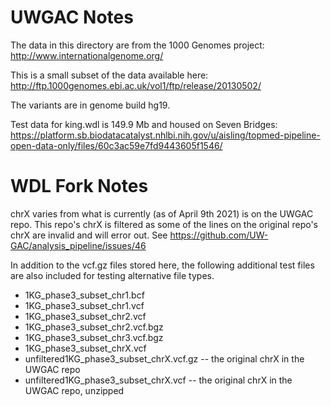 # UWGAC Notes
The data in this directory are from the 1000 Genomes project:
http://www.internationalgenome.org/

This is a small subset of the data available here:
http://ftp.1000genomes.ebi.ac.uk/vol1/ftp/release/20130502/

The variants are in genome build hg19.

Test data for king.wdl is 149.9 Mb and housed on Seven Bridges: https://platform.sb.biodatacatalyst.nhlbi.nih.gov/u/aisling/topmed-pipeline-open-data-only/files/60c3ac59e7fd9443605f1546/

# WDL Fork Notes
chrX varies from what is currently (as of April 9th 2021) is on the UWGAC repo. This repo's chrX is filtered as some of the lines on the original repo's chrX are invalid and will error out. See https://github.com/UW-GAC/analysis_pipeline/issues/46

In addition to the vcf.gz files stored here, the following additional test files are also included for testing alternative file types.
* 1KG_phase3_subset_chr1.bcf
* 1KG_phase3_subset_chr1.vcf
* 1KG_phase3_subset_chr2.vcf
* 1KG_phase3_subset_chr2.vcf.bgz
* 1KG_phase3_subset_chr3.vcf.bgz
* 1KG_phase3_subset_chrX.vcf
* unfiltered1KG_phase3_subset_chrX.vcf.gz -- the original chrX in the UWGAC repo
* unfiltered1KG_phase3_subset_chrX.vcf -- the original chrX in the UWGAC repo, unzipped

